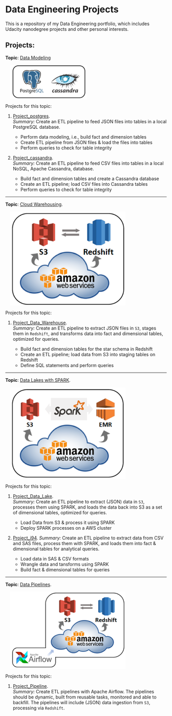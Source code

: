 # Data Engineering Projects

This is a repository of my Data Engineering portfolio, which includes Udacity nanodegree projects and other personal interests.   


  
## Projects:

**Topic**: [Data Modeling](./projects/DataModeling/)
  
<img src="./images/modeling.png" alt="datamodel" title="model" width="240" align="center" class="center" style="padding-left: 15px" /> <br />

Projects for this topic:
1. [Project_postgres](./projects/DataModeling/Project_Postgres).   
_Summary:_ Create an ETL pipeline to feed JSON files into tables in a local PostgreSQL database.  

    - Perform data modeling, i.e., build fact and dimension tables
    - Create ETL pipeline from JSON files & load the files into tables
    - Perform queries to check for table integrity
  
2. [Project_cassandra](./projects/DataModeling/Project_Cassandra).  
_Summary:_ Create an ETL pipeline to feed CSV files into tables in a local NoSQL, Apache Cassandra,  database.  

    - Build fact and dimension tables and create a Cassandra database
    - Create an ETL pipeline; load CSV files into Cassandra tables
    - Perform queries to check for table integrity

---
**Topic**: [Cloud Warehousing](./projects/CloudWarehousing).

<img src="./images/Clouds.png" alt="Clouds" title="cloud" width="360" align="center" class="center" style="padding-left: 15px" /> <br />

Projects for this topic:  
1. [Project_Data_Warehouse](./projects/CloudWarehousing/Project_DataWarehouse).  
_Summary:_ Create an ETL pipeline to extract JSON files in `S3`, stages them in `Redshift`, and transforms data into fact and dimensional tables, optimized for queries.  

    - Build fact and dimension tables for the star schema in Redshift
    - Create an ETL pipeline; load data from S3 into staging  tables on Redshift
    - Define SQL statements and perform queries  

---
**Topic**: [Data Lakes with SPARK](./projects/DataLakes).

<img src="./images/Lakes.png" alt="Lakes" title="lake" width="360" align="center" class="center" style="padding-left: 15px" /> <br />

Projects for this topic:  
1. [Project_Data_Lake](./projects/DataLakes/Project_SPARK).  
_Summary:_ Create an ETL pipeline to extract (JSON) data in `S3`, processes them using SPARK, and loads the data back into S3 as a set of dimensional tables, optimized for queries.  

    - Load Data from S3 & process it using SPARK
    - Deploy SPARK processes on a AWS cluster  

2. [Project_i94](./projects/DataLakes/Project_i94).
_Summary:_ Create an ETL pipeline to extract data from CSV and SAS files, process them with SPARK, and loads them into fact & dimensional tables for analytical queries.  

    - Load data in SAS & CSV formats  
    - Wrangle data and tansforms using SPARK 
    - Build fact & dimensional tables for queries   

---
**Topic**: [Data Pipelines](./projects/DataPipelines).

<img src="./images/Pipelines.png" alt="ppl" title="ppl" width="360" align="center" class="center" style="padding-left: 15px" /> <br />

Projects for this topic:  
1. [Project_Pipeline](./projects/DataPipelines).  
_Summary:_ Create ETL pipelines with Apache Airflow. The pipelines should be dynamic, built from reusable tasks, monitored and able to backfill. The pipelines will include (JSON) data ingestion from `S3`, processing via `Redshift`.   
